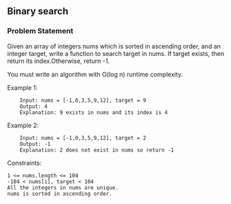 ## Binary search
### Problem Statement
Given an array of integers nums which is sorted in ascending order, and an integer target, write a function to search target in nums. If target exists, then return its index.Otherwise, return -1.

You must write an algorithm with O(log n) runtime complexity.


Example 1:
```
    Input: nums = [-1,0,3,5,9,12], target = 9
    Output: 4
    Explanation: 9 exists in nums and its index is 4
```

Example 2:
```
    Input: nums = [-1,0,3,5,9,12], target = 2
    Output: -1
    Explanation: 2 does not exist in nums so return -1
```

Constraints:
```
1 <= nums.length <= 104
-104 < nums[i], target < 104
All the integers in nums are unique.
nums is sorted in ascending order.
```